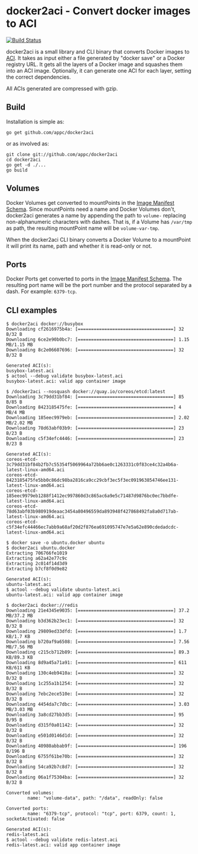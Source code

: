 # docker2aci - Convert docker images to ACI

[![Build Status](https://semaphoreci.com/api/v1/projects/4472761c-2b88-41f2-b2de-bf0447a8a290/610597/badge.svg)](https://semaphoreci.com/appc/docker2aci)

docker2aci is a small library and CLI binary that converts Docker images to
[ACI][aci]. It takes as input either a file generated by "docker save" or a
Docker registry URL. It gets all the layers of a Docker image and squashes them
into an ACI image. Optionally, it can generate one ACI for each layer, setting
the correct dependencies.

All ACIs generated are compressed with gzip.


## Build

Installation is simple as:

	go get github.com/appc/docker2aci

or as involved as:

	git clone git://github.com/appc/docker2aci
	cd docker2aci
	go get -d ./...
	go build

## Volumes

Docker Volumes get converted to mountPoints in the [Image Manifest
Schema][imageschema]. Since mountPoints need a name and Docker Volumes don't,
docker2aci generates a name by appending the path to `volume-` replacing
non-alphanumeric characters with dashes. That is, if a Volume has `/var/tmp`
as path, the resulting mountPoint name will be `volume-var-tmp`.

When the docker2aci CLI binary converts a Docker Volume to a mountPoint it will
print its name, path and whether it is read-only or not.

## Ports

Docker Ports get converted to ports in the [Image Manifest
Schema][imageschema]. The resulting port name will be the port number and the
protocol separated by a dash. For example: `6379-tcp`.

## CLI examples

```
$ docker2aci docker://busybox
Downloading cf2616975b4a: [====================================] 32 B/32 B
Downloading 6ce2e90b0bc7: [====================================] 1.15 MB/1.15 MB
Downloading 8c2e06607696: [====================================] 32 B/32 B

Generated ACI(s):
busybox-latest.aci
$ actool --debug validate busybox-latest.aci
busybox-latest.aci: valid app container image
```

```
$ /docker2aci --nosquash docker://quay.io/coreos/etcd:latest
Downloading 3c79dd31bf84: [====================================] 85 B/85 B
Downloading 8423185475fe: [====================================] 4 MB/4 MB
Downloading 185eec9979eb: [====================================] 2.02 MB/2.02 MB
Downloading 78d63abf03b9: [====================================] 23 B/23 B
Downloading c5f34efc4446: [====================================] 23 B/23 B

Generated ACI(s):
coreos-etcd-3c79dd31bf84b2fb7c55354f5069964a72bb6ae0c1263331c0f83ce4c32a4b6a-latest-linux-amd64.aci
coreos-etcd-8423185475fe5bb0c86dc98ba2816ca9cc29cbf3ec5f3ec091963854746ee131-latest-linux-amd64.aci
coreos-etcd-185eec9979eb1288f1412ec997860d3c865ac6a9e5c71487d9876bc0ec7bbdfe-latest-linux-amd64.aci
coreos-etcd-78d63abf03b980919deaac3454a80496559da893948f427868492fa8a0d717ab-latest-linux-amd64.aci
coreos-etcd-c5f34efc44466ec7abb9a68af20d2f876ea691095747e7e5a62e890cdedadcdc-latest-linux-amd64.aci
```

```
$ docker save -o ubuntu.docker ubuntu
$ docker2aci ubuntu.docker
Extracting 706766fe1019
Extracting a62a42e77c9c
Extracting 2c014f14d3d9
Extracting b7cf8f0d9e82

Generated ACI(s):
ubuntu-latest.aci
$ actool --debug validate ubuntu-latest.aci 
ubuntu-latest.aci: valid app container image
```

```
$ docker2aci docker://redis
Downloading 21e4345e9035: [====================================] 37.2 MB/37.2 MB
Downloading b3d362b23ec1: [====================================] 32 B/32 B
Downloading 29809ed33dfd: [====================================] 1.7 KB/1.7 KB
Downloading b720af9a6508: [====================================] 7.56 MB/7.56 MB
Downloading c215cb712b89: [====================================] 89.3 KB/89.3 KB
Downloading 8d9a45a71a91: [====================================] 611 KB/611 KB 
Downloading 130c4eb9410a: [====================================] 32 B/32 B
Downloading 1c255a1b1254: [====================================] 32 B/32 B
Downloading 7ebc2ece510e: [====================================] 32 B/32 B
Downloading 4454da7c7dbc: [====================================] 3.03 MB/3.03 MB
Downloading 3a8cd27bb3d5: [====================================] 95 B/95 B
Downloading d315f0a01142: [====================================] 32 B/32 B
Downloading e501d0146d1d: [====================================] 32 B/32 B
Downloading 40980abbab9f: [====================================] 196 B/196 B
Downloading 6755f61be70b: [====================================] 32 B/32 B
Downloading 54ca92b7c8d7: [====================================] 32 B/32 B
Downloading 06a1f75304ba: [====================================] 32 B/32 B

Converted volumes:
        name: "volume-data", path: "/data", readOnly: false

Converted ports:
        name: "6379-tcp", protocol: "tcp", port: 6379, count: 1, socketActivated: false

Generated ACI(s):
redis-latest.aci
$ actool --debug validate redis-latest.aci
redis-latest.aci: valid app container image
```

[aci]: https://github.com/appc/spec/blob/master/SPEC.md#app-container-image
[imageschema]: https://github.com/appc/spec/blob/master/spec/aci.md#image-manifest-schema
